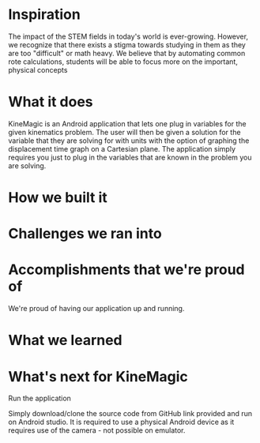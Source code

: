 # Inspiration
The impact of the STEM fields in today's world is ever-growing. However, we recognize that there exists a stigma towards studying in them as they are too "difficult" or math heavy. We believe that by automating common rote calculations, students will be able to focus more on the important, physical concepts

# What it does

KineMagic is an Android application that lets one plug in variables for the given kinematics problem. The user will then be given a solution for the variable that they are solving for with units with the option of graphing the displacement time graph on a Cartesian plane. The application simply requires you just to plug in the variables that are known in the problem you are solving. 

# How we built it


# Challenges we ran into



# Accomplishments that we're proud of

We're proud of having our application up and running.

# What we learned



# What's next for KineMagic


Run the application

Simply download/clone the source code from GitHub link provided and run on Android studio. It is required to use a physical Android device as it requires use of the camera - not possible on emulator.
